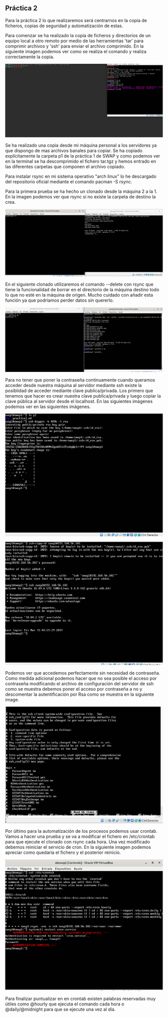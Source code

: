 ## Práctica 2
Para la práctica 2 lo que realizaremos será centrarnos en la copia de ficheros, copias de seguridad y automatización de estas.

Para comenzar se ha realizado la copia de ficheros y directorios de un equipo local a otro remoto por medio de las herramientas 'tar' para comprimir archivos y 'ssh' para enviar el archivo comprimido. En la siguiente imagen podemos ver como se realiza el comando y realiza correctamente la copia.

![Tar y envío por ssh](Img/creacionRemotaSSH.png "tar y ssh")

Se ha realizado una copia desde mi máquina personal a los servidores ya que dispongo de mas archivos banales para copiar. Se ha copiado explícitamente la carpeta p1 de la práctica 1 de SWAP y como podemos ver en la terminal se ha descomprimido el fichero tar.tgz y hemos entrado en las diferentes carpetas que componen el archivo copiado.

Para instalar rsync en mi sistema operativo "arch linux" lo he descargado del repositorio oficial mediante el comando pacman -S rsync.

Para la primera prueba se ha hecho un clonado desde la máquina 2 a la 1. En la imagen podemos ver que rsync si no existe la carpeta de destino la crea.

![Clonado por rsync](Img/clonadoRsync.png "rsync")

En el siguiente clonado utilizaremos el comando --delete con rsync que tiene la funcionalidad de borrar en el directorio de la máquina destino todo lo que no esté en la máquina de origen. Mucho cuidado con añadir esta función ya que podríamos perder datos sin quererlo.


![Clonado por rsync con delete](Img/rsyncExcluyendo.png "rsync delete")


Para no tener que poner la contraseña continuamente cuando queramos acceder desde nuestra máquina al servidor mediante ssh existe la posiblidad de acceder mediante clave publica/privada. Los primero que tenemos que hacer es crear nuestra clave publica/privada y luego copiar la clave pública al servidor desde el localhost. En las siguientes imágenes podemos ver en las siguientes imágenes.


![generar par de claves](Img/ssh-keygen.png "ssh")

![copia de publickey](Img/copiayaccesoKey.png "ssh")

Podemos ver que accedemos perfectamente sin necesidad de contraseña. Como medida adicional podemos hacer que no sea posible el acceso por contraseña modificando el archivo de configuración del servidor de ssh como se muestra debemos poner el acceso por contraseña a no y descomentar la autentificación por Rsa como se muestra en la siguiente image.


![Login ssh sin pass](Img/loginSoloKeyswap2.png "ssh")


Por último para la automatización de los procesos podemos usar crontab. Vamos a hacer una prueba y se va a modificar el fichero en /etc/crontab para que ejecute el clonado con rsync cada hora. Una vez modificado debemos reiniciar el servicio de cron. En la siguiente imagen podemos apreciar como quedaría el fichero y el posterior reinicio.


![Automatización rsync con crontab](Img/crontab.png "crontab")

Para finalizar puntualizar en en crontab existen palabras reservadas muy útiles como @hourly que ejecuta el comando cada hora o @daily/@midnight para que se ejecute una vez al día.